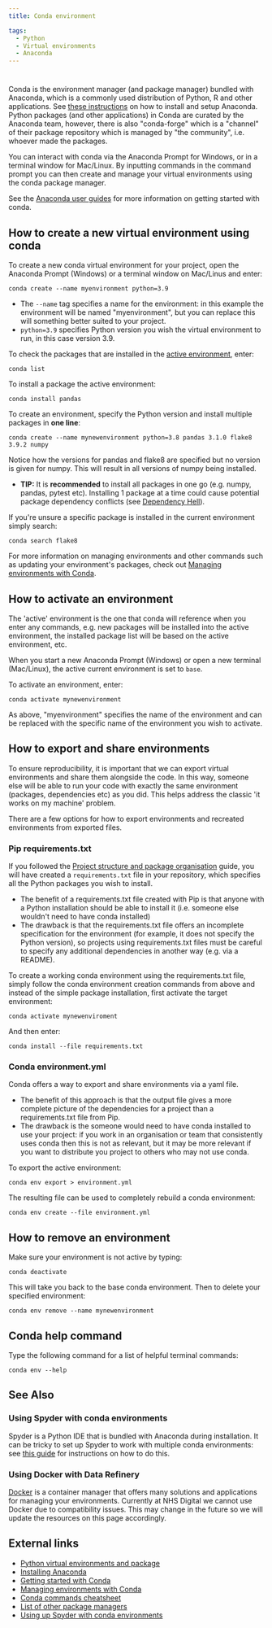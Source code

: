 ```yaml
---
title: Conda environment

tags: 
  - Python
  - Virtual environments
  - Anaconda
---
```


#

Conda is the environment manager (and package manager) bundled with Anaconda, which is a commonly used distribution of Python, R and other applications. See [these instructions][install-anaconda] on how to install and setup Anaconda. Python packages (and other applications) in Conda are curated by the Anaconda team, however, there is also "conda-forge" which is a "channel" of their package repository which is managed by "the community", i.e. whoever made the packages.

You can interact with conda via the Anaconda Prompt for Windows, or in a terminal window for Mac/Linux. By inputting commands in the command prompt you can then create and manage your virtual environments using the conda package manager.

See the [Anaconda user guides][conda-getting-started] for more information on getting started with conda.

## How to create a new virtual environment using conda

To create a new conda virtual environment for your project, open the Anaconda Prompt (Windows) or a terminal window on Mac/Linus and enter:

```conda
conda create --name myenvironment python=3.9
```

- The `--name` tag specifies a name for the environment: in this example the environment will be named "myenvironment", but you can replace this will something better suited to your project.
- `python=3.9` specifies Python version you wish the virtual environment to run, in this case version 3.9.

To check the packages that are installed in the [active environment](#how-to-activate-an-environment), enter:

```conda
conda list
```

To install a package the active environment:

```conda
conda install pandas
```

To create an environment, specify the Python version and install multiple packages in **one line**:

```conda
conda create --name mynewenvironment python=3.8 pandas 3.1.0 flake8 3.9.2 numpy
```

Notice how the versions for pandas and flake8 are specified but no version is given for numpy. This will result in all versions of numpy being installed.

- **TIP:** It is **recommended** to install all packages in one go (e.g. numpy, pandas, pytest etc). Installing 1 package at a time could cause potential package dependency conflicts (see [Dependency Hell][dependency-hell]).

If you're unsure a specific package is installed in the current environment simply search:

```conda
conda search flake8
```

For more information on managing environments and other commands such as updating your environment's packages, check out [Managing environments with Conda][managing-conda-envs].

## How to activate an environment

The 'active' environment is the one that conda will reference when you enter any commands, e.g. new packages will be installed into the active environment, the installed package list will be based on the active environment, etc.

When you start a new Anaconda Prompt (Windows) or open a new terminal (Mac/Linux), the active current environment is set to `base`.

To activate an environment, enter:

```conda
conda activate mynewenvironment
```

As above, "myenvironment" specifies the name of the environment and can be replaced with the specific name of the environment you wish to activate.

## How to export and share environments

To ensure reproducibility, it is important that we can export virtual environments and share them alongside the code. In this way, someone else will be able to run your code with exactly the same environment (packages, dependencies etc) as you did. This helps address the classic 'it works on my machine' problem.

There are a few options for how to export environments and recreated environments from exported files.

### Pip requirements.txt

If you followed the [Project structure and package organisation][1] guide, you will have created a `requirements.txt` file in your repository, which specifies all the Python packages you wish to install.

- The benefit of a requirements.txt file created with Pip is that anyone with a Python installation should be able to install it (i.e. someone else wouldn't need to have conda installed)
- The drawback is that the requirements.txt file offers an incomplete specification for the environment (for example, it does not specify the Python version), so projects using requirements.txt files must be careful to specify any additional dependencies in another way (e.g. via a README).

To create a working conda environment using the requirements.txt file, simply follow the conda environment creation commands from above and instead of the simple package installation, first activate the target environment:

```conda
conda activate mynewenviroment
```

And then enter:

```conda
conda install --file requirements.txt
```

### Conda environment.yml

Conda offers a way to export and share environments via a yaml file.

- The benefit of this approach is that the output file gives a more complete picture of the dependencies for a project than a requirements.txt file from Pip.
- The drawback is the someone would need to have conda installed to use your project: if you work in an organisation or team that consistently uses conda then this is not as relevant, but it may be more relevant if you want to distribute you project to others who may not use conda.

To export the active environment:

```conda
conda env export > environment.yml
```

The resulting file can be used to completely rebuild a conda environment:

```conda
conda env create --file environment.yml
```

## How to remove an environment

Make sure your environment is not active by typing:

```conda
conda deactivate
```

This will take you back to the base conda environment. Then to delete your specified environment:

```conda
conda env remove --name mynewenvironment
```

## Conda help command

Type the following command for a list of helpful terminal commands:

```conda
conda env --help
```

## See Also

### Using Spyder with conda environments

Spyder is a Python IDE that is bundled with Anaconda during installation. It can be tricky to set up Spyder to work with multiple conda environments: see [this guide][spyder-conda-envs] for instructions on how to do this.

### Using Docker with Data Refinery

[Docker][docker-getting-started] is a container manager that offers many solutions and applications for managing your environments. Currently at NHS Digital we cannot use Docker due to compatibility issues. This may change in the future so we will update the resources on this page accordingly.

## External links

- [Python virtual environments and package][python-venvs]
- [Installing Anaconda][install-anaconda]
- [Getting started with Conda][conda-getting-started]
- [Managing environments with Conda][managing-conda-envs]
- [Conda commands cheatsheet][conda-cheatsheet]
- [List of other package managers][package-managers]
- [Using up Spyder with conda environments][spyder-conda-envs]


[python-venvs]: https://docs.python.org/3/tutorial/venv.html
[install-anaconda]: https://docs.anaconda.com/anaconda/install/index.html
[conda-getting-started]: https://conda.io/projects/conda/en/latest/user-guide/getting-started.html
[managing-conda-envs]: https://conda.io/projects/conda/en/latest/user-guide/tasks/manage-environments.html#creating-an-environment-with-commands
[conda-cheatsheet]: https://conda.io/projects/conda/en/latest/user-guide/cheatsheet.html
[package-managers]: https://en.wikipedia.org/wiki/List_of_software_package_management_systems
[docker-getting-started]: https://docs.docker.com/get-started/overview/
[dependency-hell]: https://en.wikipedia.org/wiki/Dependency_hell
[spyder-conda-envs]: https://github.com/spyder-ide/spyder/wiki/Working-with-packages-and-environments-in-Spyder
[1]: ../project-structure-and-packaging.md
